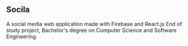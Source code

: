 ## Socila

A social media web application made with Firebase and React.js
End of study project, Bachelor's degree on Computer Science and Software Engineering.

